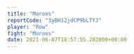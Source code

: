 ```yaml
---
title: "Moroes"
reportCode: "3yBH12jdCP9bLTYJ"
player: "Row"
fight: "Moroes"
date: 2021-06-07T18:57:55.202000+00:00
---
```

